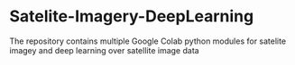 # Satelite-Imagery-DeepLearning
The repository contains multiple Google Colab python modules for satelite imagey and deep learning over satellite image data
